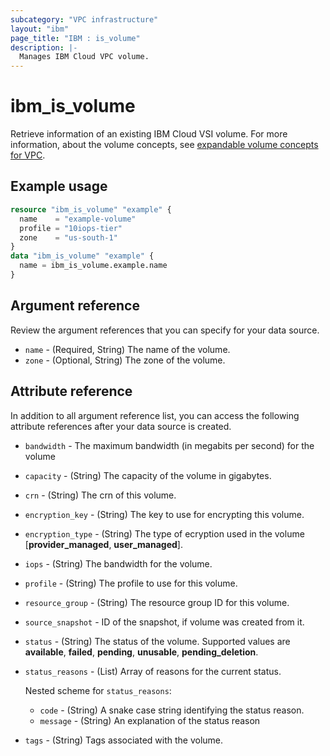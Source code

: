 ```yaml
---
subcategory: "VPC infrastructure"
layout: "ibm"
page_title: "IBM : is_volume"
description: |-
  Manages IBM Cloud VPC volume.
---
```


# ibm_is_volume
Retrieve information of an existing IBM Cloud VSI volume. For more information, about the volume concepts, see [expandable volume concepts for VPC](https://cloud.ibm.com/docs/vpc?topic=vpc-expanding-block-storage-volumes#expandable-volume-concepts).


## Example usage

```terraform
resource "ibm_is_volume" "example" {
  name    = "example-volume"
  profile = "10iops-tier"
  zone    = "us-south-1"
}
data "ibm_is_volume" "example" {
  name = ibm_is_volume.example.name
}

```

## Argument reference
Review the argument references that you can specify for your data source. 

- `name` - (Required, String) The name of the volume.
- `zone` - (Optional, String) The zone of the volume.

## Attribute reference
In addition to all argument reference list, you can access the following attribute references after your data source is created.

- `bandwidth` - The maximum bandwidth (in megabits per second) for the volume
- `capacity` - (String) The capacity of the volume in gigabytes.
- `crn` - (String) The crn of this volume.
- `encryption_key` - (String) The key to use for encrypting this volume.
- `encryption_type` - (String) The type of ecryption used in the volume [**provider_managed**, **user_managed**].
- `iops` - (String) The bandwidth for the volume.
- `profile` - (String) The profile to use for this volume.
- `resource_group` - (String) The resource group ID for this volume.
- `source_snapshot` - ID of the snapshot, if volume was created from it.
- `status` - (String) The status of the volume. Supported values are **available**, **failed**, **pending**, **unusable**, **pending_deletion**.
- `status_reasons` - (List) Array of reasons for the current status.
  
  Nested scheme for `status_reasons`:
  - `code` - (String)  A snake case string identifying the status reason.
  - `message` - (String)  An explanation of the status reason
- `tags` - (String) Tags associated with the volume.
